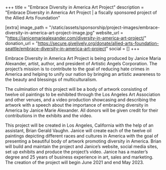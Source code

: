 +++
title = "Embrace Diversity in America Art Project"
description = "Embrace Diversity in America Art Project | a fiscally sponsored project of the Allied Arts Foundation"

[extra]
image_path = "/static/assets/sponsorship/project-images/embrace-diversity-in-america-art-project-image.jpg"
website_url = "https://janicemariealexander.com/diversity-in-america-art-project/"
donation_url = "https://secure.givelively.org/donate/allied-arts-foundation-seattle/embrace-diversity-in-america-art-project"
social = []
+++

Embrace Diversity in America Art Project is being produced by Janice Maria Alexander, artist, author, and president of Artistic Angels Corporation. The project’s mission is to contribute to the goal of reducing hate crimes in America and helping to unify our nation by bringing an artistic awareness to the beauty and blessings of multiculturalism.

The culmination of this project will be a body of artwork consisting of twelve oil paintings to be exhibited through the Los Angeles Art Association and other venues, and a video production showcasing and describing the artwork with a speech about the importance of embracing diversity in America by Janice Marie Alexander. All donors will be given credit for their contributions in the exhibits and the video.

This project will be created in Los Angeles, California with the help of an assistant, Brian Gerald Vaughn. Janice will create each of the twelve oil paintings depicting different races and cultures in America with the goal of presenting a beautiful body of artwork promoting diversity in America. Brian will build and maintain the project and Janice’s website, social media sites, set up exhibits and produce the project’s video. Janice has a master’s degree and 25 years of business experience in art, sales and marketing. The creation of the project will begin June 2021 and end May 2023.
